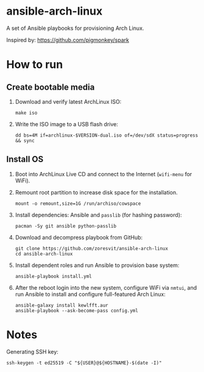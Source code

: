 ansible-arch-linux
==================

A set of Ansible playbooks for provisioning Arch Linux.

Inspired by: https://github.com/pigmonkey/spark

How to run
==========

Create bootable media
---------------------

1. Download and verify latest ArchLinux ISO:

    ```
    make iso
    ```

2. Write the ISO image to a USB flash drive:

    ```
    dd bs=4M if=archlinux-$VERSION-dual.iso of=/dev/sdX status=progress && sync
    ```

Install OS
----------

1. Boot into ArchLinux Live CD and connect to the Internet (`wifi-menu` for WiFi).

2. Remount root partition to increase disk space for the installation.

    ```
    mount -o remount,size=1G /run/archiso/cowspace
    ```

3. Install dependencies: Ansible and `passlib` (for hashing password):

    ```
    pacman -Sy git ansible python-passlib
    ```

4. Download and decompress playbook from GitHub:

    ```
    git clone https://github.com/zoresvit/ansible-arch-linux
    cd ansible-arch-linux
    ```


5. Install dependent roles and run Ansible to provision base system:

    ```
    ansible-playbook install.yml
    ```

6. After the reboot login into the new system, configure WiFi via `nmtui`,
   and run Ansible to install and configure full-featured Arch Linux:

    ```
    ansible-galaxy install kewlfft.aur
    ansible-playbook --ask-become-pass config.yml
    ```

Notes
=====

Generating SSH key:

```
ssh-keygen -t ed25519 -C "${USER}@${HOSTNAME}-$(date -I)"
```
